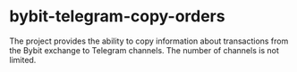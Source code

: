 # bybit-telegram-copy-orders
 The project provides the ability to copy information about transactions from the Bybit exchange to Telegram channels.  The number of channels is not limited.
